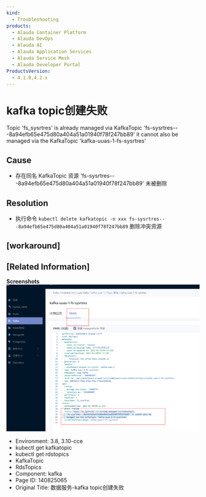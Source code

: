 ```yaml
---
kind:
  - Troubleshooting
products:
  - Alauda Container Platform
  - Alauda DevOps
  - Alauda AI
  - Alauda Application Services
  - Alauda Service Mesh
  - Alauda Developer Portal
ProductsVersion:
  - 4.1.0,4.2.x
---
```

<!-- A type of document that involves encountering a fault, diagnosing it, performing root cause analysis, and providing solutions. -->

# kafka topic创建失败

Topic 'fs_sysrtres' is already managed via KafkaTopic 'fs-sysrtres---8a94efb65e475d80a404a51a01940f78f247bb89' it cannot also be managed via the KafkaTopic 'kafka-uuas-1-fs-sysrtres'

## Cause
- 存在同名 KafkaTopic 资源 'fs-sysrtres---8a94efb65e475d80a404a51a01940f78f247bb89' 未被删除

## Resolution
- 执行命令 `kubectl delete kafkatopic -n xxx fs-sysrtres---8a94efb65e475d80a404a51a01940f78f247bb89` 删除冲突资源

## [workaround]

## [Related Information]
**Screenshots**
![](assets/shu-ju-fu-wu-kafka-topicchuang-jian-shi-bai/image2023-3-28_17-18-40.png)
- Environment: 3.8, 3.10-cce
- kubectl get kafkatopic
- kubectl get rdstopics
- KafkaTopic
- RdsTopics
- Component: kafka
- Page ID: 140825065
- Original Title: 数据服务-kafka topic创建失败
